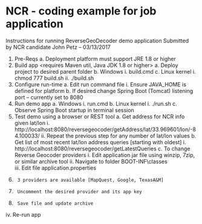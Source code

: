 # NCR - coding example for job application
Instructions for running ReverseGeoDecoder demo application
Submitted by NCR candidate John Petz – 03/13/2017
1.	Pre-Reqs
a.	  Deployment platform must support JRE 1.8 or higher
2.	Build app <requires Maven util, Java JDK 1.8 or higher>
a.	  Deploy project to desired parent folder
b.	  Windows
i.	      build.cmd
c.	  Linux kernel
i.	    chmod 777 build.sh
ii.	    ./build.sh
3.	Configure run-time <optional>
a.	  Edit run command file
i.	    Ensure JAVA_HOME is defined for platform
b.	    If desired change Spring Boot (Tomcat) listening port – currently set to 8080
4.	Run demo app
a.	  Windows
i.	    run.cmd
b.	  Linux kernel
i.	    ./run.sh
c.	  Observe Spring Boot startup in terminal session
5.	Test demo using a browser or REST tool 
a.	  Get address for NCR info given lat/lon
i.	    http://localhost:8080/reversegeocoder/getAddress/lat/33.969601/lon/-84.100033/
ii. 	  Repeat the previous step for any number of lat/lon values
b.	  Get list of most recent lat/lon address queries [starting with oldest]
i.	    http://localhost:8080/reversegeocoder/getLatestQueries
c.	  To change Reverse Geocoder providers
i.	    Edit application jar file using winzip, 7zip, or similar archive tool
ii.	    Navigate to folder BOOT-INF\classes\
iii.	  Edit file application.properties
1.	    3 providers are available [MapQuest, Google, TexasA&M]
2.	    Uncomment the desired provider and its app key
3.	    Save file and update archive
iv.	    Re-run app
